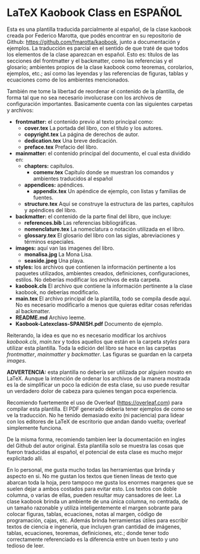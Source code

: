 # LaTeX Kaobook Class en ESPAÑOL

Esta es una plantilla traducida parcialmente al español, de la clase kaobook creada por Federico Marotta, que podés encontrar en su repositorio de Github: <https://github.com/fmarotta/kaobook>, junto a documentación y ejemplos. La traducción es parcial en el sentido de que traté de que todos los elementos de la clase aparezcan en español. Esto es: títulos de las secciones del frontmatter y el backmatter, como las referencias y el glosario; ambientes propios de la clase kaobook como teoremas, corolarios, ejemplos, etc.; así como las leyendas y las referencias de figuras, tablas y ecuaciones como de los ambientes mencionados.

También me tome la libertad de reordenar el contenido de la plantilla, de forma tal que no sea necesario involucrase con los archivos de configuración importantes. Basicamente cuenta con las siguientes carpetas y archivos:

- **frontmatter:** el contenido previo al texto principal como:
  - **cover.tex** La portada del libro, con el título y los autores.
  - **copyright.tex** La página de derechos de autor.
  - **dedication.tex** Una breve dedicación.
  - **preface.tex** Prefacio del libro.
- **mainmatter:** el contenido principal del documento, el cual esta dividido en:
  - **chapters:** capítulos.
    - **comenv.tex** Capítulo donde se muestran los comandos y ambientes traducidos al español
  - **appendices:** apéndices.
    - **appendix.tex** Un apéndice de ejemplo, con listas y familias de fuentes.
  - **structure.tex** Aquí se construye la estructura de las partes, capítulos y apéndices del libro.
- **backmatter:** el contenido de la parte final del libro, que incluye:
  - **references.bib** Las referencias bibliográficas.
  - **nomenclature.tex** La nomeclatura o notación utilizada en el libro.
  - **glossary.tex** El glosario del libro con las siglas, abreviaciones y términos especiales.
- **images:** aquí van las imagenes del libro.
  - **monalisa.jpg** La Mona Lisa.
  - **seaside.jpeg** Una playa.
- **styles:** los archivos que contienen la información pertinente a los paquetes utilizados, ambientes creados, definiciones, configuraciones, estilos. No deberías modificar los archivos de esta carpeta.
- **kaobook.cls** El archivo que contiene la información pertinente a la clase kaobook, no deberías modificarlo.
- **main.tex** El archivo principal de la plantilla, todo se compila desde aquí. No es necesario modificarlo a menos que quieras editar cosas referidas al backmatter.
- **README.md** Archivo leeme.
- **Kaobook-Latexclass-SPANISH.pdf** Documento de ejemplo.

Reiterando, la idea es que no es necesario modificar los archivos *kaobook.cls*, *main.tex* y todos aquellos que están en la carpeta *styles* para utilizar esta plantilla. Toda la edición del libro se hace en las carpetas *frontmatter*, *mainmatter* y *backmatter*. Las figuras se guardan en la carpeta *images*.

**ADVERTENCIA:** esta plantilla no debería ser utilizada por alguien novato en LaTeX. Aunque la intención de ordenar los archivos de la manera mostrada es la de simplificar un poco la edición de esta clase, su uso puede resultar un verdadero dolor de cabeza para quienes tengan poca experiencia. 

Recomiendo fuertemente el uso de Overleaf (<https://overleaf.com>) para compilar esta plantilla. El PDF generado debería tener ejemplos de como se ve la traducción. No he tenido demasiado exito (ni paciencia) para lidear con los editores de LaTeX de escritorio que andan dando vuelta; overleaf simplemente funciona.

De la misma forma, recomiendo tambien leer la documentación en ingles del Github del autor original. Esta plantilla solo se muestra las cosas que fueron traducidas al español, el potencial de esta clase es mucho mejor explicitado allí.

En lo personal, me gusta mucho todas las herramientas que brinda y aspecto en si. No me gustan los textos que tienen lineas de texto que abarcan toda la hoja, pero tampoco me gusta los enormes margenes que se suelen dejar a ambos costados para evitar esto. Los textos con doble columna, o varias de ellas, pueden resultar muy cansadores de leer. La clase kaobook brinda un ambiente de una única columna, no centrada, de un tamaño razonable y utiliza inteligentemente el margen sobrante para colocar figuras, tablas, ecuaciones, notas al margen, código de programación, cajas, etc. Además brinda herramientas útiles para escribir textos de ciencia e ingenería, que incluyen gran cantidad de imágenes, tablas, ecuaciones, teoremas, definiciones, etc.; donde tener todo correctamente referenciado es la diferencia entre un buen texto y uno tedioso de leer.